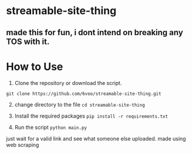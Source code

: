 # streamable-site-thing
made this for fun, i dont intend  on breaking any TOS with it.
-
# How to Use
1. Clone the repository or download the script. 
```
git clone https://github.com/6voo/streamable-site-thing.git
```

2. change directory to the file
```cd streamable-site-thing```

3. Install the required packages
```pip install -r requirements.txt```

4. Run the script
```python main.py```


just wait for a valid link and see what someone else uploaded.
made using web scraping
